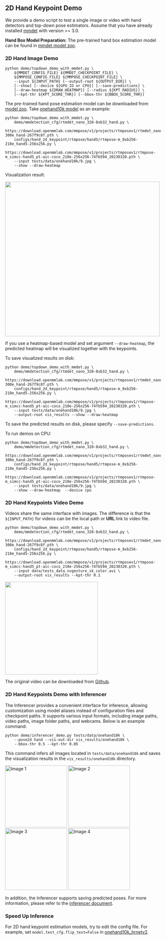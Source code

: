 ## 2D Hand Keypoint Demo

We provide a demo script to test a single image or video with hand detectors and top-down pose estimators. Assume that you have already installed [mmdet](https://github.com/open-mmlab/mmdetection) with version >= 3.0.

**Hand Box Model Preparation:** The pre-trained hand box estimation model can be found in [mmdet model zoo](/demo/docs/en/mmdet_modelzoo.md#hand-bounding-box-detection-models).

### 2D Hand Image Demo

```shell
python demo/topdown_demo_with_mmdet.py \
    ${MMDET_CONFIG_FILE} ${MMDET_CHECKPOINT_FILE} \
    ${MMPOSE_CONFIG_FILE} ${MMPOSE_CHECKPOINT_FILE} \
    --input ${INPUT_PATH} [--output-root ${OUTPUT_DIR}] \
    [--show] [--device ${GPU_ID or CPU}] [--save-predictions] \
    [--draw-heatmap ${DRAW_HEATMAP}] [--radius ${KPT_RADIUS}] \
    [--kpt-thr ${KPT_SCORE_THR}] [--bbox-thr ${BBOX_SCORE_THR}]
```

The pre-trained hand pose estimation model can be downloaded from [model zoo](https://mmpose.readthedocs.io/en/latest/model_zoo/hand_2d_keypoint.html).
Take [onehand10k model](https://download.openmmlab.com/mmpose/hand/hrnetv2/hrnetv2_w18_onehand10k_256x256-30bc9c6b_20210330.pth) as an example:

```shell
python demo/topdown_demo_with_mmdet.py \
    demo/mmdetection_cfg/rtmdet_nano_320-8xb32_hand.py \
    https://download.openmmlab.com/mmpose/v1/projects/rtmposev1/rtmdet_nano_8xb32-300e_hand-267f9c8f.pth \
    configs/hand_2d_keypoint/rtmpose/hand5/rtmpose-m_8xb256-210e_hand5-256x256.py \
    https://download.openmmlab.com/mmpose/v1/projects/rtmposev1/rtmpose-m_simcc-hand5_pt-aic-coco_210e-256x256-74fb594_20230320.pth \
    --input tests/data/onehand10k/9.jpg \
    --show --draw-heatmap
```

Visualization result:

<img src="https://github.com/open-mmlab/mmpose/assets/26127467/3a2794cb-8071-4b9e-9498-c0bb46eb381e" height="500px" alt><br>

If you use a heatmap-based model and set argument `--draw-heatmap`, the predicted heatmap will be visualized together with the keypoints.

To save visualized results on disk:

```shell
python demo/topdown_demo_with_mmdet.py \
    demo/mmdetection_cfg/rtmdet_nano_320-8xb32_hand.py \
    https://download.openmmlab.com/mmpose/v1/projects/rtmposev1/rtmdet_nano_8xb32-300e_hand-267f9c8f.pth \
    configs/hand_2d_keypoint/rtmpose/hand5/rtmpose-m_8xb256-210e_hand5-256x256.py \
    https://download.openmmlab.com/mmpose/v1/projects/rtmposev1/rtmpose-m_simcc-hand5_pt-aic-coco_210e-256x256-74fb594_20230320.pth \
    --input tests/data/onehand10k/9.jpg \
    --output-root vis_results --show --draw-heatmap
```

To save the predicted results on disk, please specify `--save-predictions`.

To run demos on CPU:

```shell
python demo/topdown_demo_with_mmdet.py \
    demo/mmdetection_cfg/rtmdet_nano_320-8xb32_hand.py \
    https://download.openmmlab.com/mmpose/v1/projects/rtmposev1/rtmdet_nano_8xb32-300e_hand-267f9c8f.pth \
    configs/hand_2d_keypoint/rtmpose/hand5/rtmpose-m_8xb256-210e_hand5-256x256.py \
    https://download.openmmlab.com/mmpose/v1/projects/rtmposev1/rtmpose-m_simcc-hand5_pt-aic-coco_210e-256x256-74fb594_20230320.pth \
    --input tests/data/onehand10k/9.jpg \
    --show --draw-heatmap  --device cpu
```

### 2D Hand Keypoints Video Demo

Videos share the same interface with images. The difference is that the `${INPUT_PATH}` for videos can be the local path or **URL** link to video file.

```shell
python demo/topdown_demo_with_mmdet.py \
    demo/mmdetection_cfg/rtmdet_nano_320-8xb32_hand.py \
    https://download.openmmlab.com/mmpose/v1/projects/rtmposev1/rtmdet_nano_8xb32-300e_hand-267f9c8f.pth \
    configs/hand_2d_keypoint/rtmpose/hand5/rtmpose-m_8xb256-210e_hand5-256x256.py \
    https://download.openmmlab.com/mmpose/v1/projects/rtmposev1/rtmpose-m_simcc-hand5_pt-aic-coco_210e-256x256-74fb594_20230320.pth \
    --input data/tests_data_nvgesture_sk_color.avi \
    --output-root vis_results --kpt-thr 0.1
```

<img src="https://github.com/open-mmlab/mmpose/assets/26127467/558e8211-d7ca-4e04-b690-6c455e805ed7" height="300px" alt><br>

The original video can be downloaded from [Github](https://raw.githubusercontent.com/open-mmlab/mmpose/master/tests/data/nvgesture/sk_color.avi).

### 2D Hand Keypoints Demo with Inferencer

The Inferencer provides a convenient interface for inference, allowing customization using model aliases instead of configuration files and checkpoint paths. It supports various input formats, including image paths, video paths, image folder paths, and webcams. Below is an example command:

```shell
python demo/inferencer_demo.py tests/data/onehand10k \
    --pose2d hand --vis-out-dir vis_results/onehand10k \
    --bbox-thr 0.5 --kpt-thr 0.05
```

This command infers all images located in `tests/data/onehand10k` and saves the visualization results in the `vis_results/onehand10k` directory.

<img src="https://user-images.githubusercontent.com/26127467/229824447-b444e92d-9b5b-4a50-9a32-68be3ff8c527.jpg" alt="Image 1" height="200"/> <img src="https://user-images.githubusercontent.com/26127467/229824466-6ae47a40-70a6-451d-94ee-4ffc34204a9c.jpg" alt="Image 2" height="200"/> <img src="https://user-images.githubusercontent.com/26127467/229824477-679201c3-1e0b-45fe-b0c7-bab67b245a10.jpg" alt="Image 3" height="200"/> <img src="https://user-images.githubusercontent.com/26127467/229824488-bd874362-7401-41a5-8209-51bad1563a11.jpg" alt="Image 4" height="200"/>

In addition, the Inferencer supports saving predicted poses. For more information, please refer to the [inferencer document](https://mmpose.readthedocs.io/en/dev-1.x/user_guides/inference.html#inferencer-a-unified-inference-interface).

### Speed Up Inference

For 2D hand keypoint estimation models, try to edit the config file. For example, set `model.test_cfg.flip_test=False` in [onehand10k_hrnetv2](../../configs/hand_2d_keypoint/topdown_heatmap/onehand10k/td-hm_hrnetv2-w18_8xb64-210e_onehand10k-256x256.py#90).
